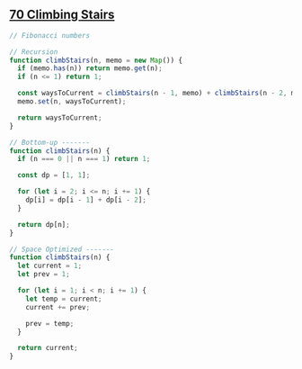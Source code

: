 ## [70 Climbing Stairs](https://leetcode.com/problems/climbing-stairs/description/)

<!-- notecardId: 1753100163884 -->

```js
// Fibonacci numbers

// Recursion
function climbStairs(n, memo = new Map()) {
  if (memo.has(n)) return memo.get(n);
  if (n <= 1) return 1;

  const waysToCurrent = climbStairs(n - 1, memo) + climbStairs(n - 2, memo);
  memo.set(n, waysToCurrent);

  return waysToCurrent;
}

// Bottom-up -------
function climbStairs(n) {
  if (n === 0 || n === 1) return 1;

  const dp = [1, 1];

  for (let i = 2; i <= n; i += 1) {
    dp[i] = dp[i - 1] + dp[i - 2];
  }

  return dp[n];
}

// Space Optimized -------
function climbStairs(n) {
  let current = 1;
  let prev = 1;

  for (let i = 1; i < n; i += 1) {
    let temp = current;
    current += prev;

    prev = temp;
  }

  return current;
}
```
